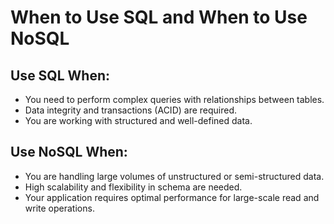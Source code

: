 # When to Use SQL and When to Use NoSQL

## Use SQL When:

- You need to perform complex queries with relationships between tables.
- Data integrity and transactions (ACID) are required.
- You are working with structured and well-defined data.

## Use NoSQL When:

- You are handling large volumes of unstructured or semi-structured data.
- High scalability and flexibility in schema are needed.
- Your application requires optimal performance for large-scale read and write operations.
